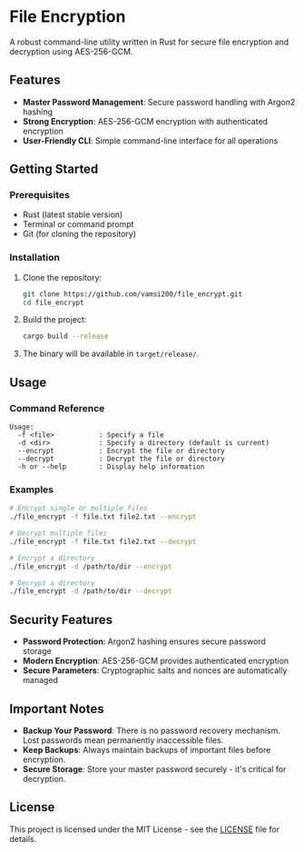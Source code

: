# File Encryption

A robust command-line utility written in Rust for secure file encryption and decryption using AES-256-GCM.

## Features

- **Master Password Management**: Secure password handling with Argon2 hashing
- **Strong Encryption**: AES-256-GCM encryption with authenticated encryption
- **User-Friendly CLI**: Simple command-line interface for all operations

## Getting Started

### Prerequisites

- Rust (latest stable version)
- Terminal or command prompt
- Git (for cloning the repository)

### Installation

1. Clone the repository:
   ```bash
   git clone https://github.com/vamsi200/file_encrypt.git
   cd file_encrypt
   ```

2. Build the project:
   ```bash
   cargo build --release
   ```

3. The binary will be available in `target/release/`.

## Usage

### Command Reference

```
Usage:
  -f <file>           : Specify a file
  -d <dir>            : Specify a directory (default is current)
  --encrypt           : Encrypt the file or directory
  --decrypt           : Decrypt the file or directory
  -h or --help        : Display help information
```

### Examples

```bash
# Encrypt single or multiple files
./file_encrypt -f file.txt file2.txt --encrypt

# Decrypt multiple files
./file_encrypt -f file.txt file2.txt --decrypt

# Encrypt a directory
./file_encrypt -d /path/to/dir --encrypt

# Decrypt a directory
./file_encrypt -d /path/to/dir --decrypt
```

## Security Features

- **Password Protection**: Argon2 hashing ensures secure password storage
- **Modern Encryption**: AES-256-GCM provides authenticated encryption
- **Secure Parameters**: Cryptographic salts and nonces are automatically managed

## Important Notes

- **Backup Your Password**: There is no password recovery mechanism. Lost passwords mean permanently inaccessible files.
- **Keep Backups**: Always maintain backups of important files before encryption.
- **Secure Storage**: Store your master password securely - it's critical for decryption.

## License

This project is licensed under the MIT License - see the [LICENSE](LICENSE) file for details.

